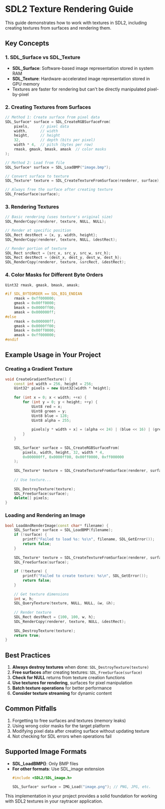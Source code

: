 # SDL2 Texture Rendering Guide

This guide demonstrates how to work with textures in SDL2, including creating textures from surfaces and rendering them.

## Key Concepts

### 1. SDL_Surface vs SDL_Texture

- **SDL_Surface**: Software-based image representation stored in system RAM
- **SDL_Texture**: Hardware-accelerated image representation stored in GPU memory
- Textures are faster for rendering but can't be directly manipulated pixel-by-pixel

### 2. Creating Textures from Surfaces

```cpp
// Method 1: Create surface from pixel data
SDL_Surface* surface = SDL_CreateRGBSurfaceFrom(
    pixels,     // pixel data
    width,      // width
    height,     // height
    32,         // depth (bits per pixel)
    width * 4,  // pitch (bytes per row)
    rmask, gmask, bmask, amask  // color masks
);

// Method 2: Load from file
SDL_Surface* surface = SDL_LoadBMP("image.bmp");

// Convert surface to texture
SDL_Texture* texture = SDL_CreateTextureFromSurface(renderer, surface);

// Always free the surface after creating texture
SDL_FreeSurface(surface);
```

### 3. Rendering Textures

```cpp
// Basic rendering (uses texture's original size)
SDL_RenderCopy(renderer, texture, NULL, NULL);

// Render at specific position
SDL_Rect destRect = {x, y, width, height};
SDL_RenderCopy(renderer, texture, NULL, &destRect);

// Render portion of texture
SDL_Rect srcRect = {src_x, src_y, src_w, src_h};
SDL_Rect destRect = {dest_x, dest_y, dest_w, dest_h};
SDL_RenderCopy(renderer, texture, &srcRect, &destRect);
```

### 4. Color Masks for Different Byte Orders

```cpp
Uint32 rmask, gmask, bmask, amask;

#if SDL_BYTEORDER == SDL_BIG_ENDIAN
    rmask = 0xff000000;
    gmask = 0x00ff0000;
    bmask = 0x0000ff00;
    amask = 0x000000ff;
#else
    rmask = 0x000000ff;
    gmask = 0x0000ff00;
    bmask = 0x00ff0000;
    amask = 0xff000000;
#endif
```

## Example Usage in Your Project

### Creating a Gradient Texture

```cpp
void CreateGradientTexture() {
    const int width = 256, height = 256;
    Uint32* pixels = new Uint32[width * height];
    
    for (int x = 0; x < width; ++x) {
        for (int y = 0; y < height; ++y) {
            Uint8 red = x;
            Uint8 green = y;
            Uint8 blue = 128;
            Uint8 alpha = 255;
            
            pixels[y * width + x] = (alpha << 24) | (blue << 16) | (green << 8) | red;
        }
    }
    
    SDL_Surface* surface = SDL_CreateRGBSurfaceFrom(
        pixels, width, height, 32, width * 4,
        0x000000ff, 0x0000ff00, 0x00ff0000, 0xff000000
    );
    
    SDL_Texture* texture = SDL_CreateTextureFromSurface(renderer, surface);
    
    // Use texture...
    
    SDL_DestroyTexture(texture);
    SDL_FreeSurface(surface);
    delete[] pixels;
}
```

### Loading and Rendering an Image

```cpp
bool LoadAndRenderImage(const char* filename) {
    SDL_Surface* surface = SDL_LoadBMP(filename);
    if (!surface) {
        printf("Failed to load %s: %s\n", filename, SDL_GetError());
        return false;
    }
    
    SDL_Texture* texture = SDL_CreateTextureFromSurface(renderer, surface);
    SDL_FreeSurface(surface);
    
    if (!texture) {
        printf("Failed to create texture: %s\n", SDL_GetError());
        return false;
    }
    
    // Get texture dimensions
    int w, h;
    SDL_QueryTexture(texture, NULL, NULL, &w, &h);
    
    // Render texture
    SDL_Rect destRect = {100, 100, w, h};
    SDL_RenderCopy(renderer, texture, NULL, &destRect);
    
    SDL_DestroyTexture(texture);
    return true;
}
```

## Best Practices

1. **Always destroy textures** when done: `SDL_DestroyTexture(texture)`
2. **Free surfaces** after creating textures: `SDL_FreeSurface(surface)`
3. **Check for NULL** returns from texture creation functions
4. **Use textures for rendering**, surfaces for pixel manipulation
5. **Batch texture operations** for better performance
6. **Consider texture streaming** for dynamic content

## Common Pitfalls

1. Forgetting to free surfaces and textures (memory leaks)
2. Using wrong color masks for the target platform
3. Modifying pixel data after creating surface without updating texture
4. Not checking for SDL errors when operations fail

## Supported Image Formats

- **SDL_LoadBMP()**: Only BMP files
- **For other formats**: Use SDL_image extension
  ```cpp
  #include <SDL2/SDL_image.h>
  
  SDL_Surface* surface = IMG_Load("image.png"); // PNG, JPG, etc.
  ```

This implementation in your project provides a solid foundation for working with SDL2 textures in your raytracer application.
